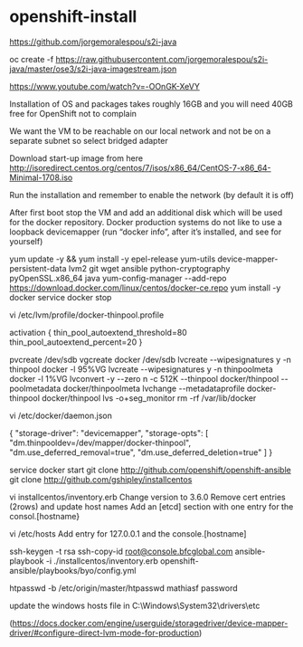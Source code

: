 # openshift-install

https://github.com/jorgemoralespou/s2i-java

oc create -f https://raw.githubusercontent.com/jorgemoralespou/s2i-java/master/ose3/s2i-java-imagestream.json



https://www.youtube.com/watch?v=-OOnGK-XeVY

 

Installation of OS and packages takes roughly 16GB and you will need 40GB free for OpenShift not to complain 
 

 

We want the VM to be reachable on our local network and not be on a separate subnet so select bridged adapter
 

Download start-up image from here http://isoredirect.centos.org/centos/7/isos/x86_64/CentOS-7-x86_64-Minimal-1708.iso
 

Run the installation and remember to enable the network (by default it is off)

After first boot stop the VM and add an additional disk which will be used for the docker repository. Docker production systems do not like to use a loopback devicemapper (run “docker info”, after it’s installed, and see for yourself)

 

 

yum update -y && yum install -y epel-release yum-utils device-mapper-persistent-data lvm2 git wget ansible python-cryptography pyOpenSSL.x86_64 java
yum-config-manager --add-repo https://download.docker.com/linux/centos/docker-ce.repo
yum install -y docker
service docker stop

vi /etc/lvm/profile/docker-thinpool.profile

activation {
  thin_pool_autoextend_threshold=80
  thin_pool_autoextend_percent=20
}

pvcreate /dev/sdb
vgcreate docker /dev/sdb
lvcreate --wipesignatures y -n thinpool docker -l 95%VG
lvcreate --wipesignatures y -n thinpoolmeta docker -l 1%VG
lvconvert -y --zero n -c 512K --thinpool docker/thinpool --poolmetadata docker/thinpoolmeta
lvchange --metadataprofile docker-thinpool docker/thinpool
lvs -o+seg_monitor
rm -rf /var/lib/docker

vi /etc/docker/daemon.json

{
    "storage-driver": "devicemapper",
    "storage-opts": [
    "dm.thinpooldev=/dev/mapper/docker-thinpool",
    "dm.use_deferred_removal=true",
    "dm.use_deferred_deletion=true"
    ]
}

service docker start
git clone http://github.com/openshift/openshift-ansible
git clone http://github.com/gshipley/installcentos

vi installcentos/inventory.erb
Change version to 3.6.0
Remove cert entries (2rows) and update host names
Add an [etcd] section with one entry for the consol.[hostname}

vi /etc/hosts
Add entry for 127.0.0.1 and the console.[hostname]

ssh-keygen -t rsa
ssh-copy-id root@console.bfcglobal.com
ansible-playbook -i ./installcentos/inventory.erb openshift-ansible/playbooks/byo/config.yml


htpasswd -b /etc/origin/master/htpasswd mathiasf password

update the windows hosts file in C:\Windows\System32\drivers\etc

(https://docs.docker.com/engine/userguide/storagedriver/device-mapper-driver/#configure-direct-lvm-mode-for-production)
